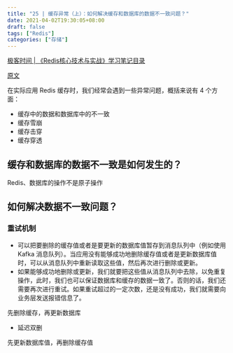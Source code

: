 ```yaml
---
title: "25 | 缓存异常（上）：如何解决缓存和数据库的数据不一致问题？"
date: 2021-04-02T19:30:05+08:00
draft: false
tags: ["Redis"]
categories: ["存储"]
---
```


[极客时间 | 《Redis核心技术与实战》学习笔记目录](../dir)

[原文](https://time.geekbang.org/column/article/295812)

在实际应用 Redis 缓存时，我们经常会遇到一些异常问题，概括来说有 4 个方面：

- 缓存中的数据和数据库中的不一致
- 缓存雪崩
- 缓存击穿
- 缓存穿透

## 缓存和数据库的数据不一致是如何发生的？

Redis、数据库的操作不是原子操作

## 如何解决数据不一致问题？

### 重试机制

- 可以把要删除的缓存值或者是要更新的数据库值暂存到消息队列中（例如使用 Kafka 消息队列）。当应用没有能够成功地删除缓存值或者是更新数据库值时，可以从消息队列中重新读取这些值，然后再次进行删除或更新。
- 如果能够成功地删除或更新，我们就要把这些值从消息队列中去除，以免重复操作，此时，我们也可以保证数据库和缓存的数据一致了。否则的话，我们还需要再次进行重试。如果重试超过的一定次数，还是没有成功，我们就需要向业务层发送报错信息了。

先删除缓存，再更新数据库

- 延迟双删

先更新数据库值，再删除缓存值